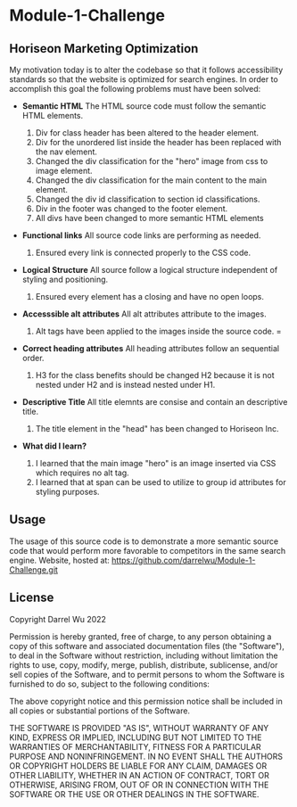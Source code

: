 # Module-1-Challenge

## Horiseon Marketing Optimization

My motivation today is to alter the codebase so that it follows accessibility standards so that the website is optimized for search engines. In order to accomplish this goal the following problems must have been solved:

* **Semantic HTML** The HTML source code must follow the semantic HTML elements.
    1. Div for class header has been altered to the header element.
    2. Div for the unordered list inside the header has been replaced with the nav element.
    3. Changed the div classification for the "hero" image from css to image element.
    4. Changed the div classification for the main content to the main element.
    5. Changed the div id classification to section id classifications.
    6. Div in the footer was changed to the footer element. 
    7. All divs have been changed to more semantic HTML elements


* **Functional links** All source code links are performing as needed.
    1. Ensured every link is connected properly to the CSS code. 

* **Logical Structure** All source follow a logical structure independent of styling and positioning.
    1. Ensured every element has a closing and have no open loops. 

* **Accesssible alt attributes** All alt attributes attribute to the images.
    1. Alt tags have been applied to the images inside the source code.
=
* **Correct heading attributes** All heading attributes follow an sequential order.
    1. H3 for the class benefits should be changed H2 because it is not nested under H2 and is instead nested under H1. 

* **Descriptive Title** All title elemnts are consise and contain an descriptive title. 
    1. The title element in the "head" has been changed to Horiseon Inc.

* **What did I learn?** 
    1. I learned that the main image "hero" is an image inserted via CSS which requires no alt tag. 
    2. I learned that at span can be used to utilize to group id attributes for styling purposes. 



## Usage
The usage of this source code is to demonstrate a more semantic source code that would perform more favorable to competitors in the same search engine. 
Website, hosted at: https://github.com/darrelwu/Module-1-Challenge.git

## License
Copyright Darrel Wu 2022

Permission is hereby granted, free of charge, to any person obtaining a copy of this software and associated documentation files (the "Software"), to deal in the Software without restriction, including without limitation the rights to use, copy, modify, merge, publish, distribute, sublicense, and/or sell copies of the Software, and to permit persons to whom the Software is furnished to do so, subject to the following conditions:

The above copyright notice and this permission notice shall be included in all copies or substantial portions of the Software.

THE SOFTWARE IS PROVIDED "AS IS", WITHOUT WARRANTY OF ANY KIND, EXPRESS OR IMPLIED, INCLUDING BUT NOT LIMITED TO THE WARRANTIES OF MERCHANTABILITY, FITNESS FOR A PARTICULAR PURPOSE AND NONINFRINGEMENT. IN NO EVENT SHALL THE AUTHORS OR COPYRIGHT HOLDERS BE LIABLE FOR ANY CLAIM, DAMAGES OR OTHER LIABILITY, WHETHER IN AN ACTION OF CONTRACT, TORT OR OTHERWISE, ARISING FROM, OUT OF OR IN CONNECTION WITH THE SOFTWARE OR THE USE OR OTHER DEALINGS IN THE SOFTWARE.

